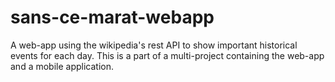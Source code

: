 # sans-ce-marat-webapp
A web-app using the wikipedia's rest API to show important historical events for each day. This is a part of a multi-project containing the web-app and a mobile application. 
